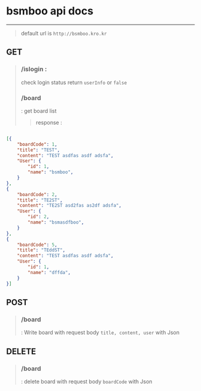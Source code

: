 # bsmboo api docs

---
> default url is `http://bsmboo.kro.kr`
## GET 
> ### /islogin : 
> check login status  return `userInfo` or `false`   
> ### /board
> : get board list 
> > response : 
```json 

[{
    "boardCode": 1,
    "title": "TEST",
    "content": "TEST asdfas asdf adsfa",
    "User": {
        "id": 1,
        "name": "bsmboo",
    }
},
{
    "boardCode": 2,
    "title": "TE2ST",
    "content": "TE2ST asd2fas as2df adsfa",
    "User": {
        "id": 2,
        "name": "bsmasdfboo",
    }   
},
{
    "boardCode": 5,
    "title": "TEddST",
    "content": "TEST asdfas asdf adsfa",
    "User": {
        "id": 1,
        "name": "dffda",
    }   
}]
```


## POST
> ### /board 
> : Write board with request body `title, content, user` with Json

## DELETE
> ### /board
> : delete board with request body `boardCode` with Json
